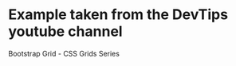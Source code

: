  Example taken from the DevTips youtube channel
 ==============================================

 Bootstrap Grid - CSS Grids Series

